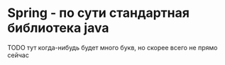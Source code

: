 # Spring - по сути стандартная библиотека java
TODO тут когда-нибудь будет много букв, но скорее всего не прямо сейчас